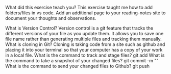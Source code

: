 What did this exercise teach you?
 This exercise taught me how to add folders/files in vs code.
Add an additional page to your reading-notes site to document your thoughts and observations.

What is Version Control? Version control is a git feature that tracks the different versions of your file as you update them. It allows you to save one file name rather than generating multiple files and tracking them manually.
What is cloning in Git? Cloning is taking code from a site such as github and placing it into your terminal so that your computer has a copy of your work in a local file.
What is the command to track and stage files? git add
What is the command to take a snapshot of your changed files? git commit -m ""
What is the command to send your changed files to Github? git push